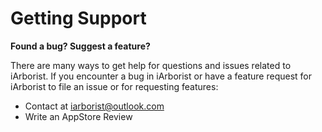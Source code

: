 # Getting Support

**Found a bug? Suggest a feature?**

There are many ways to get help for questions and issues related to iArborist. If you encounter a bug in iArborist or have a feature request for iArborist to file an issue or for requesting features:
- Contact at iarborist@outlook.com
- Write an AppStore Review
